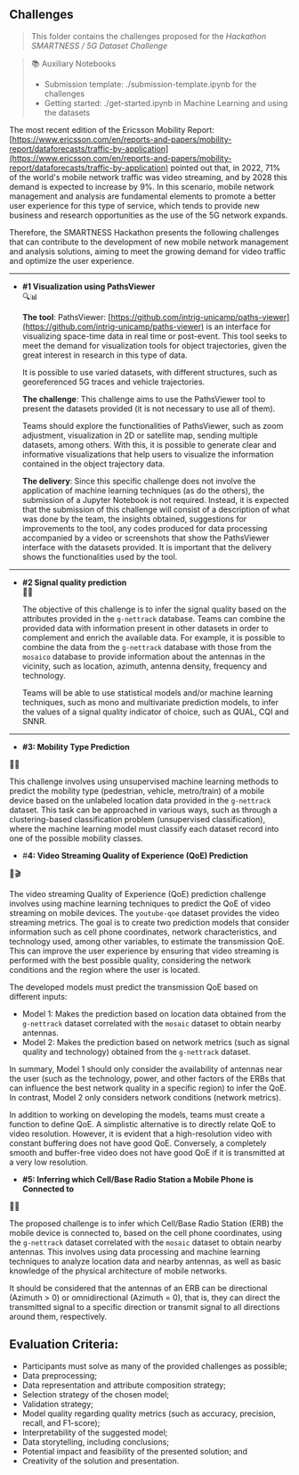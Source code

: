 ## Challenges

> This folder contains the challenges proposed for the _Hackathon SMARTNESS / 5G Dataset Challenge_

> 📚 Auxiliary Notebooks
> - Submission template: ./submission-template.ipynb for the challenges
> - Getting started: ./get-started.ipynb in Machine Learning and using the datasets

The most recent edition of the Ericsson Mobility Report: [https://www.ericsson.com/en/reports-and-papers/mobility-report/dataforecasts/traffic-by-application](https://www.ericsson.com/en/reports-and-papers/mobility-report/dataforecasts/traffic-by-application) pointed out that, in 2022, 71% of the world's mobile network traffic was video streaming, and by 2028 this demand is expected to increase by 9%. In this scenario, mobile network management and analysis are fundamental elements to promote a better user experience for this type of service, which tends to provide new business and research opportunities as the use of the 5G network expands.

Therefore, the SMARTNESS Hackathon presents the following challenges that can contribute to the development of new mobile network management and analysis solutions, aiming to meet the growing demand for video traffic and optimize the user experience.

---
- **#1 Visualization using PathsViewer**
  \
  🔍📊

  **The tool**: PathsViewer: [https://github.com/intrig-unicamp/paths-viewer](https://github.com/intrig-unicamp/paths-viewer) is an interface for visualizing space-time data in real time or post-event. This tool seeks to meet the demand for visualization tools for object trajectories, given the great interest in research in this type of data.

  It is possible to use varied datasets, with different structures, such as georeferenced 5G traces and vehicle trajectories.

  **The challenge**: This challenge aims to use the PathsViewer tool to present the datasets provided (it is not necessary to use all of them).

  Teams should explore the functionalities of PathsViewer, such as zoom adjustment, visualization in 2D or satellite map, sending multiple datasets, among others. With this, it is possible to generate clear and informative visualizations that help users to visualize the information contained in the object trajectory data.

  **The delivery**: Since this specific challenge does not involve the application of machine learning techniques (as do the others), the submission of a Jupyter Notebook is not required. Instead, it is expected that the submission of this challenge will consist of a description of what was done by the team, the insights obtained, suggestions for improvements to the tool, any codes produced for data processing accompanied by a video or screenshots that show the PathsViewer interface with the datasets provided. It is important that the delivery shows the functionalities used by the tool.

---
- **#2 Signal quality prediction**
  \
  🔮📶

  The objective of this challenge is to infer the signal quality based on the attributes provided in the `g-nettrack` database. Teams can combine the provided data with information present in other datasets in order to complement and enrich the available data. For example, it is possible to combine the data from the `g-nettrack` database with those from the `mosaico` database to provide information about the antennas in the vicinity, such as location, azimuth, antenna density, frequency and technology.

  Teams will be able to use statistical models and/or machine learning techniques, such as mono and multivariate prediction models, to infer the values of a signal quality indicator of choice, such as QUAL, CQI and SNNR.

---


- **#3: Mobility Type Prediction**

🔮🚗

This challenge involves using unsupervised machine learning methods to predict the mobility type (pedestrian, vehicle, metro/train) of a mobile device based on the unlabeled location data provided in the `g-nettrack` dataset. This task can be approached in various ways, such as through a clustering-based classification problem (unsupervised classification), where the machine learning model must classify each dataset record into one of the possible mobility classes.

- #**4: Video Streaming Quality of Experience (QoE) Prediction**

🔮🎬

The video streaming Quality of Experience (QoE) prediction challenge involves using machine learning techniques to predict the QoE of video streaming on mobile devices. The `youtube-qoe` dataset provides the video streaming metrics. The goal is to create two prediction models that consider information such as cell phone coordinates, network characteristics, and technology used, among other variables, to estimate the transmission QoE. This can improve the user experience by ensuring that video streaming is performed with the best possible quality, considering the network conditions and the region where the user is located.

The developed models must predict the transmission QoE based on different inputs:

- Model 1: Makes the prediction based on location data obtained from the `g-nettrack` dataset correlated with the `mosaic` dataset to obtain nearby antennas.
- Model 2: Makes the prediction based on network metrics (such as signal quality and technology) obtained from the `g-nettrack` dataset.

In summary, Model 1 should only consider the availability of antennas near the user (such as the technology, power, and other factors of the ERBs that can influence the best network quality in a specific region) to infer the QoE. In contrast, Model 2 only considers network conditions (network metrics).

In addition to working on developing the models, teams must create a function to define QoE. A simplistic alternative is to directly relate QoE to video resolution. However, it is evident that a high-resolution video with constant buffering does not have good QoE. Conversely, a completely smooth and buffer-free video does not have good QoE if it is transmitted at a very low resolution.

- **#5: Inferring which Cell/Base Radio Station a Mobile Phone is Connected to**

🔮📡 

The proposed challenge is to infer which Cell/Base Radio Station (ERB) the mobile device is connected to, based on the cell phone coordinates, using the `g-nettrack` dataset correlated with the `mosaic` dataset to obtain nearby antennas. This involves using data processing and machine learning techniques to analyze location data and nearby antennas, as well as basic knowledge of the physical architecture of mobile networks.

It should be considered that the antennas of an ERB can be directional (Azimuth > 0) or omnidirectional (Azimuth = 0), that is, they can direct the transmitted signal to a specific direction or transmit signal to all directions around them, respectively.

## Evaluation Criteria:

- Participants must solve as many of the provided challenges as possible;
- Data preprocessing;
- Data representation and attribute composition strategy;
- Selection strategy of the chosen model;
- Validation strategy;
- Model quality regarding quality metrics (such as accuracy, precision, recall, and F1-score);
- Interpretability of the suggested model;
- Data storytelling, including conclusions;
- Potential impact and feasibility of the presented solution; and
- Creativity of the solution and presentation.
